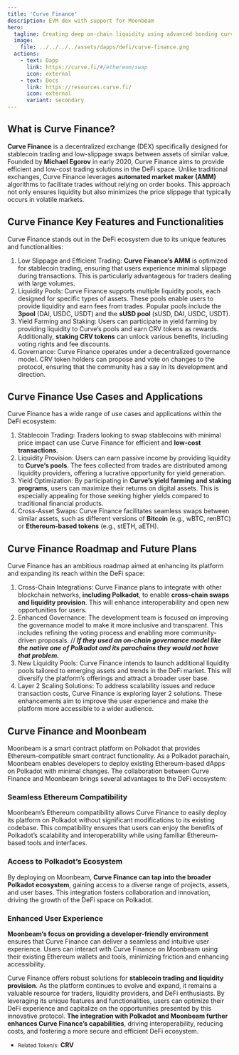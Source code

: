 ```yaml
---
title: 'Curve Finance'
description: EVM dex with support for Moonbeam
hero:
  tagline: Creating deep on-chain liquidity using advanced bonding curves
  image: 
    file: ../../../../assets/dapps/defi/curve-finance.png
  actions:
    - text: Dapp
      link: https://curve.fi/#/ethereum/swap
      icon: external
    - text: Docs
      link: https://resources.curve.fi/
      icon: external
      variant: secondary
---
```


## What is Curve Finance?
**Curve Finance** is a decentralized exchange (DEX) specifically designed for stablecoin trading and low-slippage swaps between assets of similar value. Founded by **Michael Egorov** in early 2020, Curve Finance aims to provide efficient and low-cost trading solutions in the DeFi space. Unlike traditional exchanges, Curve Finance leverages **automated market maker (AMM)** algorithms to facilitate trades without relying on order books. This approach not only ensures liquidity but also minimizes the price slippage that typically occurs in volatile markets.

## Curve Finance Key Features and Functionalities
Curve Finance stands out in the DeFi ecosystem due to its unique features and functionalities:

1. Low Slippage and Efficient Trading: **Curve Finance’s AMM** is optimized for stablecoin trading, ensuring that users experience minimal slippage during transactions. This is particularly advantageous for traders dealing with large volumes.
2. Liquidity Pools: Curve Finance supports multiple liquidity pools, each designed for specific types of assets. These pools enable users to provide liquidity and earn fees from trades. Popular pools include the **3pool** (DAI, USDC, USDT) and the **sUSD pool** (sUSD, DAI, USDC, USDT).
3. Yield Farming and Staking: Users can participate in yield farming by providing liquidity to Curve’s pools and earn CRV tokens as rewards. Additionally, **staking CRV tokens** can unlock various benefits, including voting rights and fee discounts.
4. Governance: Curve Finance operates under a decentralized governance model. CRV token holders can propose and vote on changes to the protocol, ensuring that the community has a say in its development and direction.

## Curve Finance Use Cases and Applications
Curve Finance has a wide range of use cases and applications within the DeFi ecosystem:
1. Stablecoin Trading: Traders looking to swap stablecoins with minimal price impact can use Curve Finance for efficient and **low-cost transactions**.
2. Liquidity Provision: Users can earn passive income by providing liquidity to **Curve’s pools**. The fees collected from trades are distributed among liquidity providers, offering a lucrative opportunity for yield generation.
3. Yield Optimization: By participating in **Curve’s yield farming and staking programs**, users can maximize their returns on digital assets. This is especially appealing for those seeking higher yields compared to traditional financial products.
4. Cross-Asset Swaps: Curve Finance facilitates seamless swaps between similar assets, such as different versions of **Bitcoin** (e.g., wBTC, renBTC) or **Ethereum-based tokens** (e.g., stETH, aETH).

## Curve Finance Roadmap and Future Plans
Curve Finance has an ambitious roadmap aimed at enhancing its platform and expanding its reach within the DeFi space:

1. Cross-Chain Integrations: Curve Finance plans to integrate with other blockchain networks, **including Polkadot**, to enable **cross-chain swaps and liquidity provision**. This will enhance interoperability and open new opportunities for users.
2. Enhanced Governance: The development team is focused on improving the governance model to make it more inclusive and transparent. This includes refining the voting process and enabling more community-driven proposals. // ***If they used an on-chain governance model like the native one of Polkadot and its parachains they would not have that problem.***
3. New Liquidity Pools: Curve Finance intends to launch additional liquidity pools tailored to emerging assets and trends in the DeFi market. This will diversify the platform’s offerings and attract a broader user base.
4. Layer 2 Scaling Solutions: To address scalability issues and reduce transaction costs, Curve Finance is exploring layer 2 solutions. These enhancements aim to improve the user experience and make the platform more accessible to a wider audience.

## Curve Finance and Moonbeam
Moonbeam is a smart contract platform on Polkadot that provides Ethereum-compatible smart contract functionality. As a Polkadot parachain, Moonbeam enables developers to deploy existing Ethereum-based dApps on Polkadot with minimal changes. The collaboration between Curve Finance and Moonbeam brings several advantages to the DeFi ecosystem:

### Seamless Ethereum Compatibility
Moonbeam’s Ethereum compatibility allows Curve Finance to easily deploy its platform on Polkadot without significant modifications to its existing codebase. This compatibility ensures that users can enjoy the benefits of Polkadot’s scalability and interoperability while using familiar Ethereum-based tools and interfaces.

### Access to Polkadot’s Ecosystem
By deploying on Moonbeam, **Curve Finance can tap into the broader Polkadot ecosystem**, gaining access to a diverse range of projects, assets, and user bases. This integration fosters collaboration and innovation, driving the growth of the DeFi space on Polkadot.

### Enhanced User Experience
**Moonbeam’s focus on providing a developer-friendly environment** ensures that Curve Finance can deliver a seamless and intuitive user experience. Users can interact with Curve Finance on Moonbeam using their existing Ethereum wallets and tools, minimizing friction and enhancing accessibility.

Curve Finance offers robust solutions for **stablecoin trading and liquidity provision**. As the platform continues to evolve and expand, it remains a valuable resource for traders, liquidity providers, and DeFi enthusiasts. By leveraging its unique features and functionalities, users can optimize their DeFi experience and capitalize on the opportunities presented by this innovative protocol. **The integration with Polkadot and Moonbeam further enhances Curve Finance’s capabilities**, driving interoperability, reducing costs, and fostering a more secure and efficient DeFi ecosystem.

- <small>Related Token/s:</small> **CRV**
